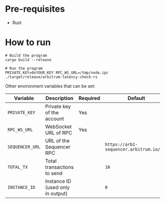 # Pre-requisites

- Rust

# How to run

```shell
# Build the program
cargo build --release

# Run the program
PRIVATE_KEY=0xYOUR_KEY RPC_WS_URL=/tmp/node.ipc ./target/release/arbitrum-latency-check-rs
```

Other environment variables that can be set:

| Variable        | Description                       | Required | Default                                  |
|-----------------|-----------------------------------|----------|------------------------------------------|
| `PRIVATE_KEY`   | Private key of the account        | Yes      |
| `RPC_WS_URL`    | WebSocket URL of RPC              | Yes      |
| `SEQUENCER_URL` | URL of the Sequencer RPC          |          | `https://arb1-sequencer.arbitrum.io/rpc` 
| `TOTAL_TX`      | Total transactions to send        |          | `10`                                     
| `INSTANCE_ID`   | Instance ID (used only in output) |          | `0`                                      
